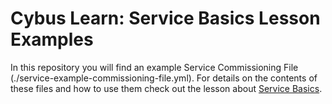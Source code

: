 # Cybus Learn: Service Basics Lesson Examples

In this repository you will find an example Service Commissioning File
(./service-example-commissioning-file.yml). For details on the contents of these
files and how to use them check out the lesson about
[Service Basics](https://learn.cybus.io/lessons/service-basics/).

